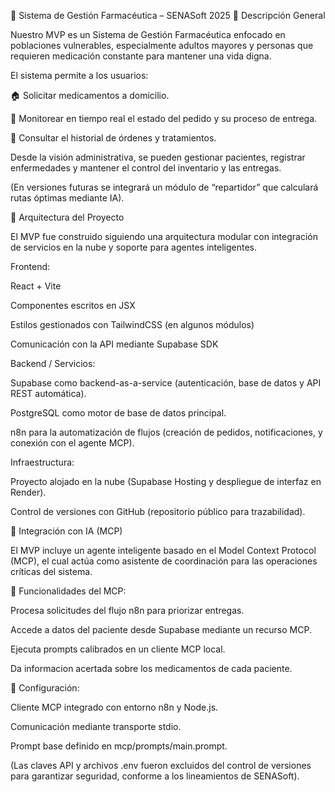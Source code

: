 💊 Sistema de Gestión Farmacéutica – SENASoft 2025
📌 Descripción General

Nuestro MVP es un Sistema de Gestión Farmacéutica enfocado en poblaciones vulnerables, especialmente adultos mayores y personas que requieren medicación constante para mantener una vida digna.

El sistema permite a los usuarios:

🏠 Solicitar medicamentos a domicilio.

🚚 Monitorear en tiempo real el estado del pedido y su proceso de entrega.

📜 Consultar el historial de órdenes y tratamientos.

Desde la visión administrativa, se pueden gestionar pacientes, registrar enfermedades y mantener el control del inventario y las entregas.

(En versiones futuras se integrará un módulo de “repartidor” que calculará rutas óptimas mediante IA).

🧩 Arquitectura del Proyecto

El MVP fue construido siguiendo una arquitectura modular con integración de servicios en la nube y soporte para agentes inteligentes.

Frontend:

React + Vite

Componentes escritos en JSX

Estilos gestionados con TailwindCSS (en algunos módulos)

Comunicación con la API mediante Supabase SDK

Backend / Servicios:

Supabase como backend-as-a-service (autenticación, base de datos y API REST automática).

PostgreSQL como motor de base de datos principal.

n8n para la automatización de flujos (creación de pedidos, notificaciones, y conexión con el agente MCP).

Infraestructura:

Proyecto alojado en la nube (Supabase Hosting y despliegue de interfaz en Render).

Control de versiones con GitHub (repositorio público para trazabilidad).

🤖 Integración con IA (MCP)

El MVP incluye un agente inteligente basado en el Model Context Protocol (MCP), el cual actúa como asistente de coordinación para las operaciones críticas del sistema.

🧠 Funcionalidades del MCP:

Procesa solicitudes del flujo n8n para priorizar entregas.

Accede a datos del paciente desde Supabase mediante un recurso MCP.

Ejecuta prompts calibrados en un cliente MCP local.

Da informacion acertada sobre los medicamentos de cada paciente.

🧩 Configuración:

Cliente MCP integrado con entorno n8n y Node.js.

Comunicación mediante transporte stdio.

Prompt base definido en mcp/prompts/main.prompt.

(Las claves API y archivos .env fueron excluidos del control de versiones para garantizar seguridad, conforme a los lineamientos de SENASoft).
